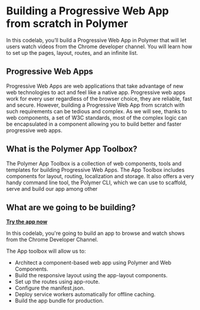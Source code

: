 Building a Progressive Web App from scratch in Polymer
====

In this codelab, you’ll build a Progressive Web App in Polymer that will let users watch videos from the Chrome developer channel. You will learn how to set up the pages, layout, routes, and an infinite list.

## Progressive Web Apps

Progressive Web Apps are web applications that take advantage of new web technologies to act and feel like a native app. Progressive web apps work for every user regardless of the browser choice, they are reliable, fast and secure. However, building a Progressive Web App from scratch with such requirements can be tedious and complex. As we will see, thanks to web components, a set of W3C standards, most of the complex logic can be encapsulated in a component allowing you to build better and faster progressive web apps. 

## What is the Polymer App Toolbox?

The Polymer App Toolbox is a collection of web components, tools and templates for building Progressive Web Apps. The App Toolbox includes components for layout, routing, localization and storage. It also offers a very handy command line tool, the Polymer CLI, which we can use to scaffold, serve and build our app among other

## What are we going to be building?

**[Try the app now](https://pwa-codelab.appspot.com/)**

In this codelab, you're going to build an app to browse and watch shows from the Chrome Developer Channel.

The App toolbox will allow us to:
* Architect a component-based web app using Polymer and Web Components.
* Build the responsive layout using the app-layout components.
* Set up the routes using app-route.
* Configure the manifest.json.
* Deploy service workers automatically for offline caching.
* Build the app bundle for production. 
